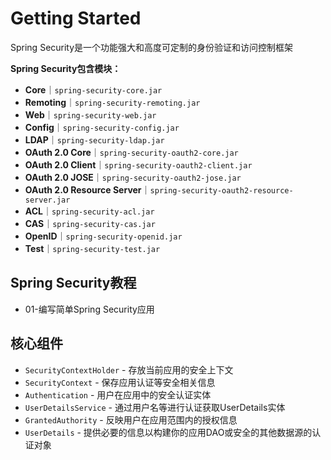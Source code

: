 # Getting Started

Spring Security是一个功能强大和高度可定制的身份验证和访问控制框架

**Spring Security包含模块：**

* **Core**｜`spring-security-core.jar`
* **Remoting**｜`spring-security-remoting.jar`
* **Web**｜`spring-security-web.jar`
* **Config**｜`spring-security-config.jar`
* **LDAP**｜`spring-security-ldap.jar`
* **OAuth 2.0 Core**｜`spring-security-oauth2-core.jar`
* **OAuth 2.0 Client**｜`spring-security-oauth2-client.jar`
* **OAuth 2.0 JOSE**｜`spring-security-oauth2-jose.jar`
* **OAuth 2.0 Resource Server**｜`spring-security-oauth2-resource-server.jar`
* **ACL**｜`spring-security-acl.jar`
* **CAS**｜`spring-security-cas.jar`
* **OpenID**｜`spring-security-openid.jar`
* **Test**｜`spring-security-test.jar`

## Spring Security教程

* 01-编写简单Spring Security应用

## 核心组件

* `SecurityContextHolder` - 存放当前应用的安全上下文
* `SecurityContext` - 保存应用认证等安全相关信息
* `Authentication` - 用户在应用中的安全认证实体
* `UserDetailsService` - 通过用户名等进行认证获取UserDetails实体
* `GrantedAuthority` - 反映用户在应用范围内的授权信息
* `UserDetails` - 提供必要的信息以构建你的应用DAO或安全的其他数据源的认证对象